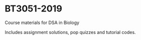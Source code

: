 # BT3051-2019
Course materials for DSA in Biology

Includes assignment solutions, pop quizzes and tutorial codes.
